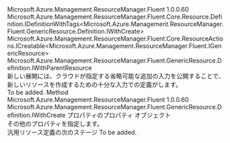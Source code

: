 <Type Name="IWithCreate" FullName="Microsoft.Azure.Management.ResourceManager.Fluent.GenericResource.Definition.IWithCreate">
  <TypeSignature Language="C#" Value="public interface IWithCreate : Microsoft.Azure.Management.ResourceManager.Fluent.Core.Resource.Definition.IDefinitionWithTags&lt;Microsoft.Azure.Management.ResourceManager.Fluent.GenericResource.Definition.IWithCreate&gt;, Microsoft.Azure.Management.ResourceManager.Fluent.Core.ResourceActions.ICreatable&lt;Microsoft.Azure.Management.ResourceManager.Fluent.IGenericResource&gt;, Microsoft.Azure.Management.ResourceManager.Fluent.GenericResource.Definition.IWithParentResource" />
  <TypeSignature Language="ILAsm" Value=".class public interface auto ansi abstract IWithCreate implements class Microsoft.Azure.Management.ResourceManager.Fluent.Core.Resource.Definition.IDefinitionWithTags`1&lt;class Microsoft.Azure.Management.ResourceManager.Fluent.GenericResource.Definition.IWithCreate&gt;, class Microsoft.Azure.Management.ResourceManager.Fluent.Core.ResourceActions.ICreatable`1&lt;class Microsoft.Azure.Management.ResourceManager.Fluent.IGenericResource&gt;, class Microsoft.Azure.Management.ResourceManager.Fluent.Core.ResourceActions.IIndexable, class Microsoft.Azure.Management.ResourceManager.Fluent.GenericResource.Definition.IWithParentResource" />
  <TypeSignature Language="DocId" Value="T:Microsoft.Azure.Management.ResourceManager.Fluent.GenericResource.Definition.IWithCreate" />
  <TypeSignature Language="VB.NET" Value="Public Interface IWithCreate&#xA;Implements ICreatable(Of IGenericResource), IDefinitionWithTags(Of IWithCreate), IWithParentResource" />
  <TypeSignature Language="F#" Value="type IWithCreate = interface&#xA;    interface IWithParentResource&#xA;    interface ICreatable&lt;IGenericResource&gt;&#xA;    interface IIndexable&#xA;    interface IDefinitionWithTags&lt;IWithCreate&gt;" />
  <AssemblyInfo>
    <AssemblyName>Microsoft.Azure.Management.ResourceManager.Fluent</AssemblyName>
    <AssemblyVersion>1.0.0.60</AssemblyVersion>
  </AssemblyInfo>
  <Interfaces>
    <Interface>
      <InterfaceName>Microsoft.Azure.Management.ResourceManager.Fluent.Core.Resource.Definition.IDefinitionWithTags&lt;Microsoft.Azure.Management.ResourceManager.Fluent.GenericResource.Definition.IWithCreate&gt;</InterfaceName>
    </Interface>
    <Interface>
      <InterfaceName>Microsoft.Azure.Management.ResourceManager.Fluent.Core.ResourceActions.ICreatable&lt;Microsoft.Azure.Management.ResourceManager.Fluent.IGenericResource&gt;</InterfaceName>
    </Interface>
    <Interface>
      <InterfaceName>Microsoft.Azure.Management.ResourceManager.Fluent.GenericResource.Definition.IWithParentResource</InterfaceName>
    </Interface>
  </Interfaces>
  <Docs>
    <summary>
            新しい展開には、クラウドが指定する省略可能な追加の入力を公開することで、新しいリソースを作成するための十分な入力での定義がします。
            </summary>
    <remarks>To be added.</remarks>
  </Docs>
  <Members>
    <Member MemberName="WithProperties">
      <MemberSignature Language="C#" Value="public Microsoft.Azure.Management.ResourceManager.Fluent.GenericResource.Definition.IWithCreate WithProperties (object properties);" />
      <MemberSignature Language="ILAsm" Value=".method public hidebysig newslot virtual instance class Microsoft.Azure.Management.ResourceManager.Fluent.GenericResource.Definition.IWithCreate WithProperties(object properties) cil managed" />
      <MemberSignature Language="DocId" Value="M:Microsoft.Azure.Management.ResourceManager.Fluent.GenericResource.Definition.IWithCreate.WithProperties(System.Object)" />
      <MemberSignature Language="VB.NET" Value="Public Function WithProperties (properties As Object) As IWithCreate" />
      <MemberSignature Language="F#" Value="abstract member WithProperties : obj -&gt; Microsoft.Azure.Management.ResourceManager.Fluent.GenericResource.Definition.IWithCreate" Usage="iWithCreate.WithProperties properties" />
      <MemberType>Method</MemberType>
      <AssemblyInfo>
        <AssemblyName>Microsoft.Azure.Management.ResourceManager.Fluent</AssemblyName>
        <AssemblyVersion>1.0.0.60</AssemblyVersion>
      </AssemblyInfo>
      <ReturnValue>
        <ReturnType>Microsoft.Azure.Management.ResourceManager.Fluent.GenericResource.Definition.IWithCreate</ReturnType>
      </ReturnValue>
      <Parameters>
        <Parameter Name="properties" Type="System.Object" />
      </Parameters>
      <Docs>
        <param name="properties">プロパティのプロパティ オブジェクト</param>
        <summary>
            その他のプロパティを指定します。
            </summary>
        <returns>汎用リソース定義の次のステージ</returns>
        <remarks>To be added.</remarks>
      </Docs>
    </Member>
  </Members>
</Type>
